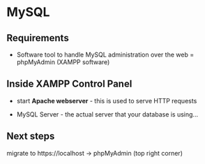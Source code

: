 # MySQL

## Requirements

-   Software tool to handle MySQL administration over the web = phpMyAdmin (XAMPP software)

## Inside XAMPP Control Panel

-   start **Apache webserver** - this is used to serve HTTP requests

-   MySQL Server - the actual server that your database is using...

## Next steps

migrate to https://localhost -> phpMyAdmin (top right corner)


